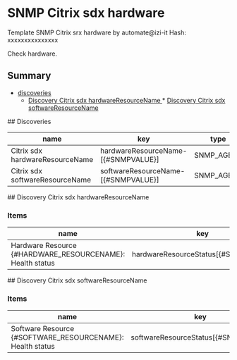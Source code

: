 # SNMP Citrix sdx hardware
Template SNMP Citrix srx hardware by automate@izi-it
Hash: xxxxxxxxxxxxxxx

Check hardware.
## Summary
* [discoveries](#discoveries)
  * [Discovery Citrix sdx hardwareResourceName ](#discovery_citrix_sdx_hardwareresourcename
)  * [Discovery Citrix sdx softwareResourceName ](#discovery_citrix_sdx_softwareresourcename
)
<a name="discoveries" />
## Discoveries

| name | key | type | delay |
| ------------- |------------- |------------- |------------- |
| Citrix sdx hardwareResourceName | hardwareResourceName-[{#SNMPVALUE}] | SNMP_AGENT | 5m |
| Citrix sdx softwareResourceName | softwareResourceName-[{#SNMPVALUE}] | SNMP_AGENT | 5m |

<a name="discovery_citrix_sdx_hardwareresourcename" />
## Discovery Citrix sdx hardwareResourceName

### Items

| name | key | type |
| ------------- |------------- |------------- |
| Hardware Resource {#HARDWARE_RESOURCENAME}: Health status | hardwareResourceStatus[{#SNMPINDEX}] | SNMP_AGENT |

<a name="discovery_citrix_sdx_softwareresourcename" />
## Discovery Citrix sdx softwareResourceName

### Items

| name | key | type |
| ------------- |------------- |------------- |
| Software Resource {#SOFTWARE_RESOURCENAME}: Health status | softwareResourceStatus[{#SNMPINDEX}] | SNMP_AGENT |
